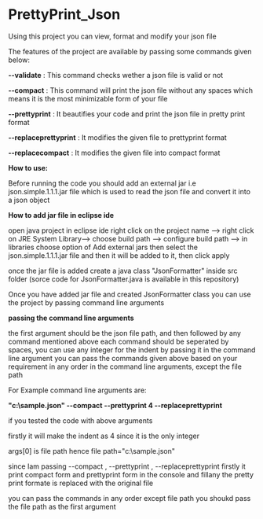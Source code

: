 # PrettyPrint_Json

Using this project you can view, format and modify your json file


The features of the project are available by passing some commands given below:

**--validate**            : This command checks wether a json file is valid or not

**--compact**             : This command will print the json file without any spaces which means it is the most minimizable form of your file

**--prettyprint**         : It beautifies your code and print the json file in pretty print format

**--replaceprettyprint**  : It modifies the given file to prettyprint format

**--replacecompact**      : It modifies the given file into compact format


**How to use:**

Before running the code you should add an external jar i.e json.simple.1.1.1.jar file which is used to read the json file and convert it into a json object

**How to add jar file in eclipse ide**

open java project in eclipse ide right click on the project name --> right click on JRE System Library--> choose build path --> configure build path --> in libraries choose option of Add external jars
then select the json.simple.1.1.1.jar file and then it will be added to it, then click apply

once the jar file is added create a java class "JsonFormatter" inside src folder (sorce code for JsonFormatter.java is available in this repository)

Once you have added jar file and created JsonFormatter class you can use the project by passing command line arguments

**passing the command line arguments**

the first argument should be the json file path, and then followed by any command mentioned above each command should be seperated by spaces,
you can use any integer for the indent by passing it in the command line argument
you can pass the commands given above based on your requirement in any order in the command line arguments, except the file path 


For Example command line arguments are: 

**"c:\sample.json" --compact --prettyprint 4 --replaceprettyprint**

if you tested the code with above arguments

firstly it will make the indent as 4 since it is the only integer

args[0] is file path hence file path="c:\sample.json"

since Iam passing --compact , --prettyprint , --replaceprettyprint
firstly it print compact form and prettyprint form in the console and fillany the pretty print formate is replaced with the original file

you can pass the commands in any order except file path you shoukd pass the file path as the first argument

